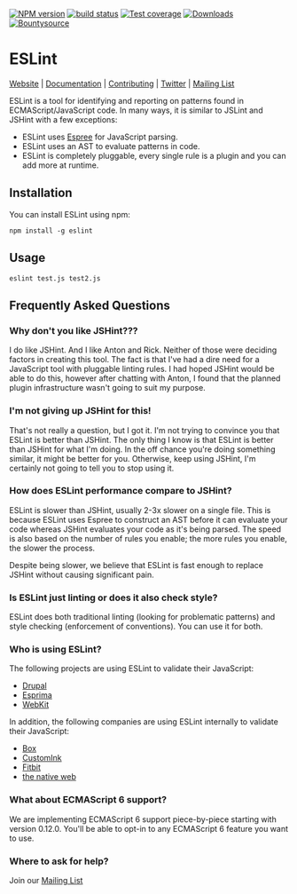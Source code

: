 [![NPM version][npm-image]][npm-url]
[![build status][travis-image]][travis-url]
[![Test coverage][coveralls-image]][coveralls-url]
[![Downloads][downloads-image]][downloads-url]
[![Bountysource](https://www.bountysource.com/badge/tracker?tracker_id=282608)](https://www.bountysource.com/trackers/282608-eslint?utm_source=282608&utm_medium=shield&utm_campaign=TRACKER_BADGE)

# ESLint

[Website](http://eslint.org) | [Documentation](http://eslint.org/docs) | [Contributing](http://eslint.org/docs/developer-guide/contributing.html) | [Twitter](https://twitter.com/geteslint) | [Mailing List](https://groups.google.com/group/eslint)

ESLint is a tool for identifying and reporting on patterns found in ECMAScript/JavaScript code. In many ways, it is similar to JSLint and JSHint with a few exceptions:

* ESLint uses [Espree](https://github.com/eslint/espree) for JavaScript parsing.
* ESLint uses an AST to evaluate patterns in code.
* ESLint is completely pluggable, every single rule is a plugin and you can add more at runtime.

## Installation

You can install ESLint using npm:

    npm install -g eslint

## Usage

    eslint test.js test2.js

## Frequently Asked Questions

### Why don't you like JSHint???

I do like JSHint. And I like Anton and Rick. Neither of those were deciding factors in creating this tool. The fact is that I've had a dire need for a JavaScript tool with pluggable linting rules. I had hoped JSHint would be able to do this, however after chatting with Anton, I found that the planned plugin infrastructure wasn't going to suit my purpose.

### I'm not giving up JSHint for this!

That's not really a question, but I got it. I'm not trying to convince you that ESLint is better than JSHint. The only thing I know is that ESLint is better than JSHint for what I'm doing. In the off chance you're doing something similar, it might be better for you. Otherwise, keep using JSHint, I'm certainly not going to tell you to stop using it.

### How does ESLint performance compare to JSHint?

ESLint is slower than JSHint, usually 2-3x slower on a single file. This is because ESLint uses Espree to construct an AST before it can evaluate your code whereas JSHint evaluates your code as it's being parsed. The speed is also based on the number of rules you enable; the more rules you enable, the slower the process.

Despite being slower, we believe that ESLint is fast enough to replace JSHint without causing significant pain.

### Is ESLint just linting or does it also check style?

ESLint does both traditional linting (looking for problematic patterns) and style checking (enforcement of conventions). You can use it for both.

### Who is using ESLint?

The following projects are using ESLint to validate their JavaScript:

* [Drupal](https://www.drupal.org/node/2274223)
* [Esprima](https://github.com/ariya/esprima)
* [WebKit](https://bugs.webkit.org/show_bug.cgi?id=125048)

In addition, the following companies are using ESLint internally to validate their JavaScript:

* [Box](https://box.com)
* [CustomInk](https://customink.com)
* [Fitbit](http://www.fitbit.com)
* [the native web](http://www.thenativeweb.io)

### What about ECMAScript 6 support?

We are implementing ECMAScript 6 support piece-by-piece starting with version 0.12.0. You'll be able to opt-in to any ECMAScript 6 feature you want to use.

### Where to ask for help?

Join our [Mailing List](https://groups.google.com/group/eslint)


[npm-image]: https://img.shields.io/npm/v/eslint.svg?style=flat-square
[npm-url]: https://npmjs.org/package/eslint
[travis-image]: https://img.shields.io/travis/eslint/eslint/master.svg?style=flat-square
[travis-url]: https://travis-ci.org/eslint/eslint
[coveralls-image]: https://img.shields.io/coveralls/eslint/eslint/master.svg?style=flat-square
[coveralls-url]: https://coveralls.io/r/eslint/eslint?branch=master
[downloads-image]: http://img.shields.io/npm/dm/eslint.svg?style=flat-square
[downloads-url]: https://npmjs.org/package/eslint
